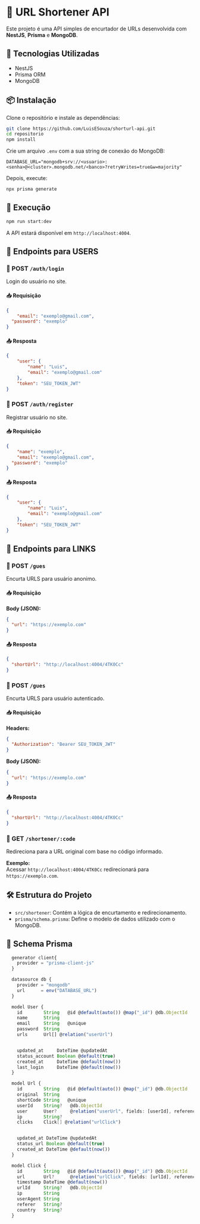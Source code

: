 # 🔗 URL Shortener API
Este projeto é uma API simples de encurtador de URLs desenvolvida com **NestJS**, **Prisma** e **MongoDB**.

## 🚀 Tecnologias Utilizadas
- NestJS
- Prisma ORM
- MongoDB

## 📦 Instalação
Clone o repositório e instale as dependências:
```bash
git clone https://github.com/LuisESouza/shorturl-api.git
cd repositorio
npm install
```

Crie um arquivo `.env` com a sua string de conexão do MongoDB:
```env
DATABASE_URL="mongodb+srv://<usuario>:<senha>@<cluster>.mongodb.net/<banco>?retryWrites=true&w=majority"
```

Depois, execute:
```bash
npx prisma generate
```

## 🧪 Execução
```bash
npm run start:dev
```
A API estará disponível em `http://localhost:4004`.


## 📌 Endpoints para USERS

### 🔸 POST `/auth/login`
Login do usuário no site.

#### 📥 Requisição
```json
{
	"email": "exemplo@gmail.com",
  "password": "exemplo"
}
```

#### 📤 Resposta
```json
{
	"user": {
		"name": "Luis",
		"email": "exemplo@gmail.com"
	},
	"token": "SEU_TOKEN_JWT"
}
```

### 🔸 POST `/auth/register`
Registrar usuário no site.

#### 📥 Requisição
```json
{
	"name": "exemplo",
	"email": "exemplo@gmail.com",
  "password": "exemplo"
}
```

#### 📤 Resposta
```json
{
	"user": {
		"name": "Luis",
		"email": "exemplo@gmail.com"
	},
	"token": "SEU_TOKEN_JWT"
}
```


## 📌 Endpoints para LINKS

### 🔸 POST `/gues`
Encurta URLS para usuário anonimo.

#### 📥 Requisição
**Body (JSON):**
```json
{
  "url": "https://exemplo.com"
}
```

#### 📤 Resposta
```json
{
  "shortUrl": "http://localhost:4004/4TK0Cc"
}
```

### 🔸 POST `/gues`
Encurta URLS para usuário autenticado.

#### 📥 Requisição
**Headers:**
```json
{
  "Authorization": "Bearer SEU_TOKEN_JWT"
}
```

**Body (JSON):**
```json
{
  "url": "https://exemplo.com"
}
```

#### 📤 Resposta
```json
{
  "shortUrl": "http://localhost:4004/4TK0Cc"
}
```


### 🔹 GET `/shortener/:code`
Redireciona para a URL original com base no código informado.

**Exemplo:**  
Acessar `http://localhost:4004/4TK0Cc` redirecionará para `https://exemplo.com`.

## 🛠️ Estrutura do Projeto
- `src/shortener`: Contém a lógica de encurtamento e redirecionamento.
- `prisma/schema.prisma`: Define o modelo de dados utilizado com o MongoDB.


## 📄 Schema Prisma

```ts
  generator client{
    provider = "prisma-client-js"
  }

  datasource db {
    provider = "mongodb"
    url      = env("DATABASE_URL")
  }

  model User {
    id        String   @id @default(auto()) @map("_id") @db.ObjectId
    name      String
    email     String   @unique
    password  String
    urls      Url[] @relation("userUrl")


    updated_at     DateTime @updatedAt
    status_account Boolean @default(true)
    created_at     DateTime @default(now())
    last_login     DateTime @default(now())
  }

  model Url {
    id        String   @id @default(auto()) @map("_id") @db.ObjectId
    original  String
    shortCode String   @unique
    userId    String?   @db.ObjectId
    user      User?     @relation("userUrl", fields: [userId], references: [id])
    ip        String? 
    clicks    Click[] @relation("urlClick")


    updated_at DateTime @updatedAt
    status_url Boolean @default(true)
    created_at DateTime @default(now())
  }

  model Click {
    id        String   @id @default(auto()) @map("_id") @db.ObjectId
    url       Url?      @relation("urlClick", fields: [urlId], references: [id])
    timestamp DateTime @default(now())
    urlId     String?   @db.ObjectId
    ip        String
    userAgent String
    referer   String?
    country   String?
  }
```